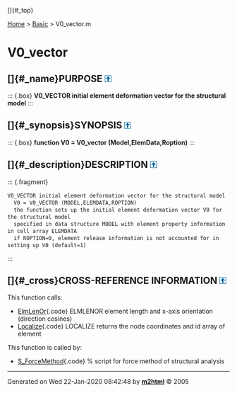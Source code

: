 []{#_top}

<div>

[Home](../FEDEASLab.html) \> [Basic](FEDEASLab.html) \> V0_vector.m

</div>

# V0_vector

## []{#_name}PURPOSE [![\^](../up.png)](#_top)

::: {.box}
**V0_VECTOR initial element deformation vector for the structural
model**
:::

## []{#_synopsis}SYNOPSIS [![\^](../up.png)](#_top)

::: {.box}
**function V0 = V0_vector (Model,ElemData,Roption)**
:::

## []{#_description}DESCRIPTION [![\^](../up.png)](#_top)

::: {.fragment}
``` {.comment}
V0_VECTOR initial element deformation vector for the structural model
  V0 = V0_VECTOR (MODEL,ELEMDATA,ROPTION)
  the function sets up the initial element deformation vector V0 for the structural model
  specified in data structure MODEL with element property information in cell array ELEMDATA
  if ROPTION=0, element release information is not accounted for in setting up V0 (default=1)
```
:::

## []{#_cross}CROSS-REFERENCE INFORMATION [![\^](../up.png)](#_top)

This function calls:

-   [ElmLenOr](ElmLenOr.html "function [L,dcx] = ElmLenOr (xyz)"){.code}
    ELMLENOR element length and x-axis orientation (direction cosines)
-   [Localize](Localize.html "function [xyz,id] = Localize (Model,el)"){.code}
    LOCALIZE returns the node coordinates and id array of element

This function is called by:

-   [S_ForceMethod](S_ForceMethod.html){.code} % script for force method
    of structural analysis

------------------------------------------------------------------------

Generated on Wed 22-Jan-2020 08:42:48 by
**[m2html](http://www.artefact.tk/software/matlab/m2html/ "Matlab Documentation in HTML")**
© 2005
